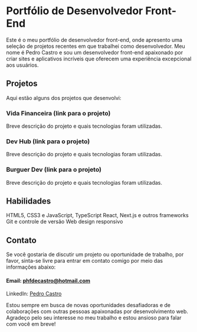 # Portfólio de Desenvolvedor Front-End
Este é o meu portfólio de desenvolvedor front-end, onde apresento uma seleção de projetos recentes em que trabalhei como desenvolvedor. Meu nome é Pedro Castro e sou um desenvolvedor front-end apaixonado por criar sites e aplicativos incríveis que oferecem uma experiência excepcional aos usuários.

## Projetos
Aqui estão alguns dos projetos que desenvolvi:

### Vida Financeira (link para o projeto)
Breve descrição do projeto e quais tecnologias foram utilizadas.

### Dev Hub (link para o projeto)
Breve descrição do projeto e quais tecnologias foram utilizadas.

### Burguer Dev (link para o projeto)
Breve descrição do projeto e quais tecnologias foram utilizadas.

##

## Habilidades
HTML5, CSS3 e JavaScript, TypeScript
React, Next.js e outros frameworks
Git e controle de versão
Web design responsivo

## Contato
Se você gostaria de discutir um projeto ou oportunidade de trabalho, por favor, sinta-se livre para entrar em contato comigo por meio das informações abaixo:

#### Email: phfdecastro@hotmail.com
LinkedIn: <a href="linkedin.com/in/pedrocastro210" target="_blank">Pedro Castro</a>

Estou sempre em busca de novas oportunidades desafiadoras e de colaborações com outras pessoas apaixonadas por desenvolvimento web. Agradeço pelo seu interesse no meu trabalho e estou ansioso para falar com você em breve!
